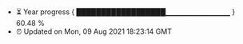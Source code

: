 - ⏳ Year progress { ██████████████████▁▁▁▁▁▁▁▁▁▁▁▁ } 60.48 %
- ⏰ Updated on Mon, 09 Aug 2021 18:23:14 GMT

